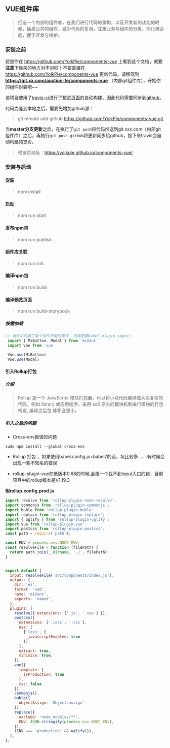 ## VUE组件库

> 打造一个内部的组件库，在我们进行代码的重构，以及开发新的功能的时候，抽离公共的组件，减少代码的复用，注重业务与组件的分离，简化耦合度，便于开发与维护。

### 安装之前
若是你在 https://github.com/YolkPie/components-vue 上看到这个文档，就要**注意**下你来的地方对不对啦！不要直接在 https://github.com/YolkPie/components-vue 更新代码，请移驾到 **https://git.xx.com/auction-fe/components-vue** （内部git组件库），开始你的组件封装吧~~   

该项目使用了[travis-ci](https://travis-ci.org/)进行了[预览页面](https://yolkpie.github.io/components-vue/)的自动构建，因此代码需要同步到[github](https://github.com/YolkPie/components-vue)。

代码克隆到本地之后，需要先增加github源：

> git remote add github https://github.com/YolkPie/components-vue.git

当<b>master分支更新</b>之后，在执行了`git push`将代码推送到git.xxx.com（内部git组件库）之后，再执行`git push github`将更新同步给github，接下来travis会自动构建预览页。

> 预览页地址：https://yolkpie.github.io/components-vue/

### 安装与启动

#### 安装

> npm install

#### 启动

> npm run start

#### 发布npm包

> npm run publish

#### 组件库关联

> npm run link

#### 编译npm包

> npm run build

#### 编译预览页面

> npm run build-storybook



##### 按需加载

```js
// 组件中内置了单个组件所需的样式  无需配置babel-plugin-import
 import { MiButton, Modal } from 'miVant'
 import Vue from 'vue'

 Vue.use(MiButton)
 Vue.use(Modal)
```



#### 引入Rollup打包

##### 介绍

> Rollup 是一个 JavaScript 模块打包器，可以将小块代码编译成大块复杂的代码，例如 library 或应用程序。采用 es6 原生的模块机制进行模块的打包构建, 编译之后包 体积会更小。


##### 引入之后的问题

- Cross-env报错的问题

```
sudo npm install --global cross-env
```

- Rollup 打包 ，如果使用babel.config.js+babel7的话，坑比较多…….有时候会出现一些不知名的错误

- rollup-plugin-vue在低版本0.68的时候,会报一个找不到input入口的错，目前项目中的rollup版本是V1.19.3



**附rollup.config.prod.js**

```js
import resolve from 'rollup-plugin-node-resolve';
import commonjs from 'rollup-plugin-commonjs';
import buble from 'rollup-plugin-buble'
import replace from 'rollup-plugin-replace';
import { uglify } from 'rollup-plugin-uglify';
import vue from 'rollup-plugin-vue'
import postcss from 'rollup-plugin-postcss';
const path = require('path');

const ENV = process.env.NODE_ENV;
const resolveFile = function (filePath) {
  return path.join(__dirname, './', filePath)
}


export default {
  input: resolveFile('src/components/index.js'),
  output: {
    dir: 'es',
    format: 'umd',
    name: 'miVant',
    exports: 'named',
  },
  plugins: [
    resolve({ extensions: ['.js', '.vue'] }),
    postcss({
      extensions: ['.less', '.css'],
      use: [
        ['less', {
          javascriptEnabled: true
        }]
      ],
      extract: true,
      minimize: true,
    }),
    vue({
      template: {
        isProduction: true
      },
      css: false
    }),
    commonjs(),
    buble({
      objectAssign: 'Object.assign'
    }),
    replace({
      exclude: 'node_modules/**',
      ENV: JSON.stringify(process.env.NODE_ENV),
    }),
    (ENV === 'production' && uglify()),
  ],
};

```
